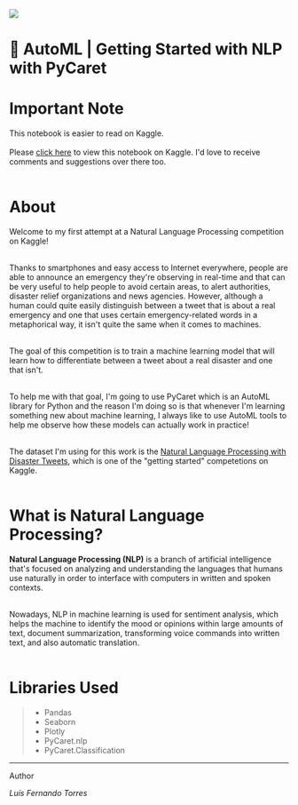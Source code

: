 <img src="https://mytechdecisions.com/wp-content/uploads/2021/02/AdobeStock_382844018-1000x500.jpeg">


# 🤖 AutoML | Getting Started with NLP with PyCaret

# Important Note

This notebook is easier to read on Kaggle.<br><br>
Please <a href="https://www.kaggle.com/code/lusfernandotorres/automl-getting-started-with-nlp-with-pycaret">click here</a> to view this notebook on Kaggle. I'd love to receive comments and suggestions over there too.<br><br>

# About

Welcome to my first attempt at a Natural Language Processing competition on Kaggle!<br><br>

Thanks to smartphones and easy access to Internet everywhere, people are able to announce an emergency they're observing in real-time and that can be very useful to help people to avoid certain areas, to alert authorities, disaster relief organizations and news agencies. However, although a human could quite easily distinguish between a tweet that is about a real emergency and one that uses certain emergency-related words in a metaphorical way, it isn't quite the same when it comes to machines.<br><br>

The goal of this competition is to train a machine learning model that will learn how to differentiate between a tweet about a real disaster and one that isn't.<br><br>

To help me with that goal, I'm going to use PyCaret which is an AutoML library for Python and the reason I'm doing so is that whenever I'm learning something new about machine learning, I always like to use AutoML tools to help me observe how these models can actually work in practice!<br><br>

The dataset I'm using for this work is the <a href="https://www.kaggle.com/competitions/nlp-getting-started">Natural Language Processing with Disaster Tweets</a>, which is one of the "getting started" competetions on Kaggle.<br><br>

# What is Natural Language Processing?

**Natural Language Processing (NLP)** is a branch of artificial intelligence that's focused on analyzing and understanding the languages that humans use naturally in order to interface with computers in written and spoken contexts.<br><br>

Nowadays, NLP in machine learning is used for sentiment analysis, which helps the machine to identify the mood or opinions within large amounts of text, document summarization, transforming voice commands into written text, and also automatic translation.<br><br>

# Libraries Used
> - Pandas
> - Seaborn
> - Plotly
> - PyCaret.nlp
> - PyCaret.Classification

---

Author

*Luís Fernando Torres*
